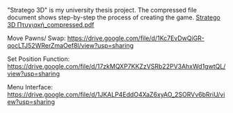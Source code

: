 "Stratego 3D" is my university thesis project. The compressed file document shows step-by-step the process of creating the game. 
[Stratego 3D Πτυχιακή_compressed.pdf](https://github.com/user-attachments/files/16131381/Stratego.3D._compressed.pdf)

Move Pawns/ Swap: https://drive.google.com/file/d/1Kc7EvDwQiGR-qocLTJ52WRerZmaOef8l/view?usp=sharing

Set Position Function: https://drive.google.com/file/d/17zkMQXP7KKZzVSRb22PV3AhxWd1gwtQL/view?usp=sharing

Menu Interface: https://drive.google.com/file/d/1JKALP4EddO4XaZ6xyAO_2SORVv6bRriU/view?usp=sharing

